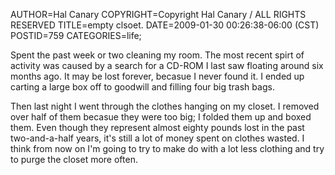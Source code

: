AUTHOR=Hal Canary
COPYRIGHT=Copyright Hal Canary / ALL RIGHTS RESERVED
TITLE=empty clsoet.
DATE=2009-01-30 00:26:38-06:00 (CST)
POSTID=759
CATEGORIES=life;

Spent the past week or two cleaning my room. The most recent spirt of activity was caused by a search for a CD-ROM I last saw floating around six months ago. It may be lost forever, becasue I never found it. I ended up carting a large box off to goodwill and filling four big trash bags.

Then last night I went through the clothes hanging on my closet. I removed over half of them becasue they were too big; I folded them up and boxed them. Even though they represent almost eighty pounds lost in the past two-and-a-half years, it's still a lot of money spent on clothes wasted. I think from now on I'm going to try to make do with a lot less clothing and try to purge the closet more often.

